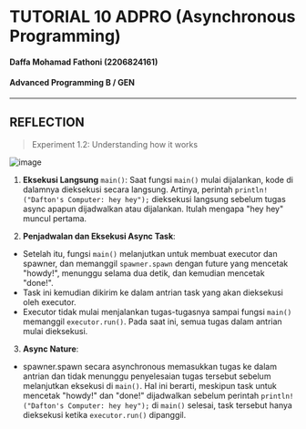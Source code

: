 # TUTORIAL 10 ADPRO  (Asynchronous Programming)
#### Daffa Mohamad Fathoni (2206824161)
#### Advanced Programming B / GEN

<hr>

## REFLECTION

> Experiment 1.2: Understanding how it works

![image](https://github.com/fathonidf-Adpro/tutorial-9-grpc-tutorial/assets/105644250/b75d8ecc-a611-4f11-8de1-a9517d0bd30b)

1. **Eksekusi Langsung** `main()`: Saat fungsi `main()` mulai dijalankan, kode di dalamnya dieksekusi secara langsung. Artinya, perintah `println!("Dafton's Computer: hey hey");` dieksekusi langsung sebelum tugas async apapun dijadwalkan atau dijalankan. Itulah mengapa "hey hey" muncul pertama.

2. **Penjadwalan dan Eksekusi Async Task**:
* Setelah itu, fungsi `main()` melanjutkan untuk membuat executor dan spawner, dan memanggil `spawner.spawn` dengan future yang mencetak "howdy!", menunggu selama dua detik, dan kemudian mencetak "done!".
* Task ini kemudian dikirim ke dalam antrian task yang akan dieksekusi oleh executor.
* Executor tidak mulai menjalankan tugas-tugasnya sampai fungsi `main()` memanggil `executor.run()`. Pada saat ini, semua tugas dalam antrian mulai dieksekusi.

3. **Async Nature**:
* spawner.spawn secara asynchronous memasukkan tugas ke dalam antrian dan tidak menunggu penyelesaian tugas tersebut sebelum melanjutkan eksekusi di `main()`.
Hal ini berarti, meskipun task untuk mencetak "howdy!" dan "done!" dijadwalkan sebelum perintah `println!("Dafton's Computer: hey hey");` di `main()` selesai, task tersebut hanya dieksekusi ketika `executor.run()` dipanggil.
